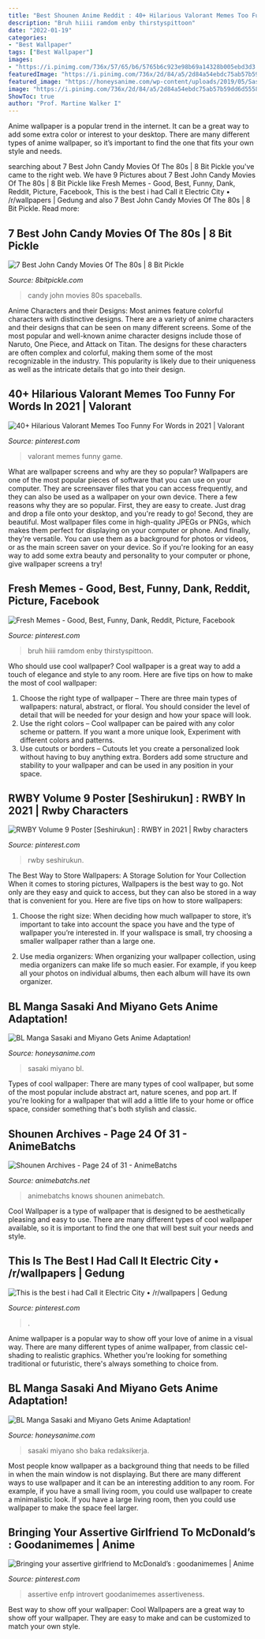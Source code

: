 ```yaml
---
title: "Best Shounen Anime Reddit : 40+ Hilarious Valorant Memes Too Funny For Words In 2021"
description: "Bruh hiiii ramdom enby thirstyspittoon"
date: "2022-01-19"
categories:
- "Best Wallpaper"
tags: ["Best Wallpaper"]
images:
- "https://i.pinimg.com/736x/57/65/b6/5765b6c923e98b69a14328b005ebd3d3.jpg"
featuredImage: "https://i.pinimg.com/736x/2d/84/a5/2d84a54ebdc75ab57b59dd6d5558e3e8.jpg"
featured_image: "https://honeysanime.com/wp-content/uploads/2019/05/Sasaki-to-Miyano-5.jpg"
image: "https://i.pinimg.com/736x/2d/84/a5/2d84a54ebdc75ab57b59dd6d5558e3e8.jpg"
ShowToc: true
author: "Prof. Martine Walker I"
---
```



Anime wallpaper is a popular trend in the internet. It can be a great way to add some extra color or interest to your desktop. There are many different types of anime wallpaper, so it’s important to find the one that fits your own style and needs.

	

		
searching about 7 Best John Candy Movies Of The 80s | 8 Bit Pickle you've came to the right web. We have 9 Pictures about 7 Best John Candy Movies Of The 80s | 8 Bit Pickle like Fresh Memes - Good, Best, Funny, Dank, Reddit, Picture, Facebook, This is the best i had Call it Electric City • /r/wallpapers | Gedung and also 7 Best John Candy Movies Of The 80s | 8 Bit Pickle. Read more:
		
    
## 7 Best John Candy Movies Of The 80s | 8 Bit Pickle

<img loading=lazy src="https://8bitpickle.com/wp-content/uploads/2020/07/Spaceballs-1987.jpg" onerror="this.onerror=null;this.src='https://tse2.mm.bing.net/th?id=OIP.Aqvqs2smo4d7sMt49XGq_AHaEv&amp;pid=15.1';" alt="7 Best John Candy Movies Of The 80s | 8 Bit Pickle">

_Source: 8bitpickle.com_

>candy john movies 80s spaceballs. 

	

Anime Characters and their Designs: Most animes feature colorful characters with distinctive designs.
There are a variety of anime characters and their designs that can be seen on many different screens. Some of the most popular and well-known anime character designs include those of Naruto, One Piece, and Attack on Titan. The designs for these characters are often complex and colorful, making them some of the most recognizable in the industry. This popularity is likely due to their uniqueness as well as the intricate details that go into their design.

    
## 40+ Hilarious Valorant Memes Too Funny For Words In 2021 | Valorant

<img loading=lazy src="https://i.pinimg.com/736x/53/b6/c9/53b6c90fdf5456954dc9520cfb4c7dc5.jpg" onerror="this.onerror=null;this.src='https://tse3.mm.bing.net/th?id=OIP.1hJslzbLDann8oufyAkBbAHaHe&amp;pid=15.1';" alt="40+ Hilarious Valorant Memes Too Funny For Words in 2021 | Valorant">

_Source: pinterest.com_

>valorant memes funny game. 

	

What are wallpaper screens and why are they so popular?
Wallpapers are one of the most popular pieces of software that you can use on your computer. They are screensaver files that you can access frequently, and they can also be used as a wallpaper on your own device. There a few reasons why they are so popular. First, they are easy to create. Just drag and drop a file onto your desktop, and you're ready to go! Second, they are beautiful. Most wallpaper files come in high-quality JPEGs or PNGs, which makes them perfect for displaying on your computer or phone. And finally, they're versatile. You can use them as a background for photos or videos, or as the main screen saver on your device. So if you're looking for an easy way to add some extra beauty and personality to your computer or phone, give wallpaper screens a try!

    
## Fresh Memes - Good, Best, Funny, Dank, Reddit, Picture, Facebook

<img loading=lazy src="https://i.pinimg.com/736x/2d/84/a5/2d84a54ebdc75ab57b59dd6d5558e3e8.jpg" onerror="this.onerror=null;this.src='https://tse3.mm.bing.net/th?id=OIP.J0pzHnRQbzM3L8nDfrJJTAHaMw&amp;pid=15.1';" alt="Fresh Memes - Good, Best, Funny, Dank, Reddit, Picture, Facebook">

_Source: pinterest.com_

>bruh hiiii ramdom enby thirstyspittoon. 

	

Who should use cool wallpaper?
Cool wallpaper is a great way to add a touch of elegance and style to any room. Here are five tips on how to make the most of cool wallpaper: 
1) Choose the right type of wallpaper – There are three main types of wallpapers: natural, abstract, or floral. You should consider the level of detail that will be needed for your design and how your space will look. 
2) Use the right colors – Cool wallpaper can be paired with any color scheme or pattern. If you want a more unique look, Experiment with different colors and patterns. 
3) Use cutouts or borders – Cutouts let you create a personalized look without having to buy anything extra. Borders add some structure and stability to your wallpaper and can be used in any position in your space.

    
## RWBY Volume 9 Poster [Seshirukun] : RWBY In 2021 | Rwby Characters

<img loading=lazy src="https://i.pinimg.com/736x/ee/ca/f9/eecaf97d1d086cd9501a49528743f7dd.jpg" onerror="this.onerror=null;this.src='https://tse3.mm.bing.net/th?id=OIP.xWL6Z6NCu1endlOIDdYevAHaLc&amp;pid=15.1';" alt="RWBY Volume 9 Poster [Seshirukun] : RWBY in 2021 | Rwby characters">

_Source: pinterest.com_

>rwby seshirukun. 

	

The Best Way to Store Wallpapers: A Storage Solution for Your Collection
When it comes to storing pictures, Wallpapers is the best way to go. Not only are they easy and quick to access, but they can also be stored in a way that is convenient for you. Here are five tips on how to store wallpapers:
1) Choose the right size: When deciding how much wallpaper to store, it’s important to take into account the space you have and the type of wallpaper you’re interested in. If your wallspace is small, try choosing a smaller wallpaper rather than a large one.

2) Use media organizers: When organizing your wallpaper collection, using media organizers can make life so much easier. For example, if you keep all your photos on individual albums, then each album will have its own organizer.

    
## BL Manga Sasaki And Miyano Gets Anime Adaptation!

<img loading=lazy src="https://honeysanime.com/wp-content/uploads/2020/08/Sasaki-and-Miyano-1-353x500.jpg" onerror="this.onerror=null;this.src='https://tse4.mm.bing.net/th?id=OIP.P22UuRzKNLh9U3WT1ZDRXAAAAA&amp;pid=15.1';" alt="BL Manga Sasaki and Miyano Gets Anime Adaptation!">

_Source: honeysanime.com_

>sasaki miyano bl. 

	

Types of cool wallpaper:
There are many types of cool wallpaper, but some of the most popular include abstract art, nature scenes, and pop art. If you're looking for a wallpaper that will add a little life to your home or office space, consider something that's both stylish and classic.

    
## Shounen Archives - Page 24 Of 31 - AnimeBatchs

<img loading=lazy src="https://animebatchs.net/wp-content/uploads/2018/09/cropped-1366-768-733236-1-1-1-1024x576.png" onerror="this.onerror=null;this.src='https://tse4.mm.bing.net/th?id=OIP.zgwuZgYbvNXPpX-oLASakQHaEK&amp;pid=15.1';" alt="Shounen Archives - Page 24 of 31 - AnimeBatchs">

_Source: animebatchs.net_

>animebatchs knows shounen animebatch. 

	

Cool Wallpaper is a type of wallpaper that is designed to be aesthetically pleasing and easy to use. There are many different types of cool wallpaper available, so it is important to find the one that will best suit your needs and style.

    
## This Is The Best I Had Call It Electric City • /r/wallpapers | Gedung

<img loading=lazy src="https://i.pinimg.com/736x/fa/c8/ee/fac8eefff93621f30b856e720c22e548--graphic-design-illustration-art-and-illustration.jpg" onerror="this.onerror=null;this.src='https://tse2.mm.bing.net/th?id=OIP.SrgrdWveRdUq130DmZVE7QHaEo&amp;pid=15.1';" alt="This is the best i had Call it Electric City • /r/wallpapers | Gedung">

_Source: pinterest.com_

>. 

	

Anime wallpaper is a popular way to show off your love of anime in a visual way. There are many different types of anime wallpaper, from classic cel-shading to realistic graphics. Whether you're looking for something traditional or futuristic, there's always something to choice from.

    
## BL Manga Sasaki And Miyano Gets Anime Adaptation!

<img loading=lazy src="https://honeysanime.com/wp-content/uploads/2019/05/Sasaki-to-Miyano-5.jpg" onerror="this.onerror=null;this.src='https://tse1.mm.bing.net/th?id=OIP.VKZ4LfcdWb-TNSP8s0yeuQAAAA&amp;pid=15.1';" alt="BL Manga Sasaki and Miyano Gets Anime Adaptation!">

_Source: honeysanime.com_

>sasaki miyano sho baka redaksikerja. 

	

Most people know wallpaper as a background thing that needs to be filled in when the main window is not displaying. But there are many different ways to use wallpaper and it can be an interesting addition to any room. For example, if you have a small living room, you could use wallpaper to create a minimalistic look. If you have a large living room, then you could use wallpaper to make the space feel larger.

    
## Bringing Your Assertive Girlfriend To McDonald’s : Goodanimemes | Anime

<img loading=lazy src="https://i.pinimg.com/736x/57/65/b6/5765b6c923e98b69a14328b005ebd3d3.jpg" onerror="this.onerror=null;this.src='https://tse3.mm.bing.net/th?id=OIP.JBr8LgUYHcHEzma57P2OvQHaKO&amp;pid=15.1';" alt="Bringing your assertive girlfriend to McDonald’s : goodanimemes | Anime">

_Source: pinterest.com_

>assertive enfp introvert goodanimemes assertiveness. 

	

Best way to show off your wallpaper:
Cool Wallpapers are a great way to show off your wallpaper. They are easy to make and can be customized to match your own style.

